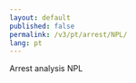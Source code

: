 ```yaml
---
layout: default
published: false
permalink: /v3/pt/arrest/NPL/
lang: pt
---
```


Arrest analysis NPL
